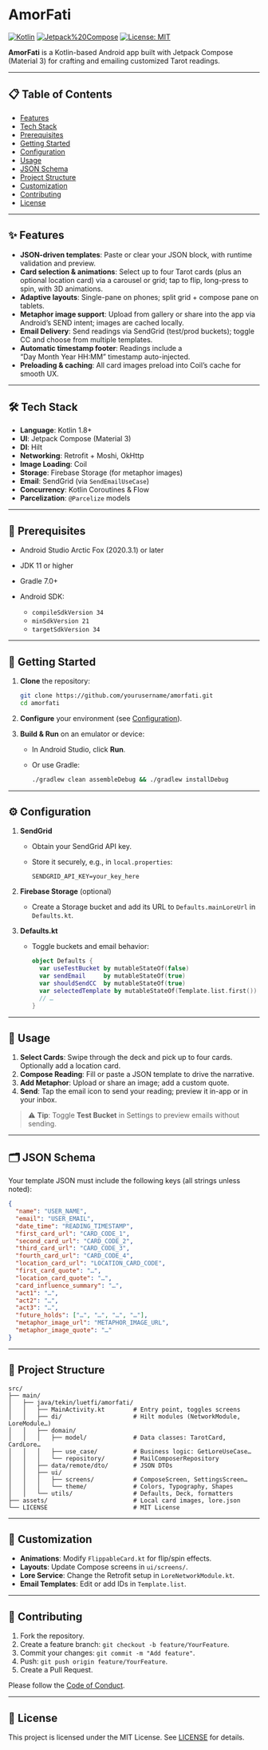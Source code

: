 # AmorFati

[![Kotlin](https://img.shields.io/badge/Kotlin-1.8-blue.svg)](https://kotlinlang.org) [![Jetpack%20Compose](https://img.shields.io/badge/Jetpack%20Compose-Material3-green.svg)](https://developer.android.com/jetpack/compose) [![License: MIT](https://img.shields.io/badge/License-MIT-yellow.svg)](LICENSE)

**AmorFati** is a Kotlin-based Android app built with Jetpack Compose (Material 3) for crafting and emailing customized Tarot readings.

---

## 📋 Table of Contents

* [Features](#features)
* [Tech Stack](#tech-stack)
* [Prerequisites](#prerequisites)
* [Getting Started](#getting-started)
* [Configuration](#configuration)
* [Usage](#usage)
* [JSON Schema](#json-schema)
* [Project Structure](#project-structure)
* [Customization](#customization)
* [Contributing](#contributing)
* [License](#license)

---

## ✨ Features

* **JSON-driven templates**: Paste or clear your JSON block, with runtime validation and preview.
* **Card selection & animations**: Select up to four Tarot cards (plus an optional location card) via a carousel or grid; tap to flip, long-press to spin, with 3D animations.
* **Adaptive layouts**: Single-pane on phones; split grid + compose pane on tablets.
* **Metaphor image support**: Upload from gallery or share into the app via Android’s SEND intent; images are cached locally.
* **Email Delivery**: Send readings via SendGrid (test/prod buckets); toggle CC and choose from multiple templates.
* **Automatic timestamp footer**: Readings include a “Day Month Year HH\:MM” timestamp auto-injected.
* **Preloading & caching**: All card images preload into Coil’s cache for smooth UX.

---

## 🛠 Tech Stack

* **Language**: Kotlin 1.8+
* **UI**: Jetpack Compose (Material 3)
* **DI**: Hilt
* **Networking**: Retrofit + Moshi, OkHttp
* **Image Loading**: Coil
* **Storage**: Firebase Storage (for metaphor images)
* **Email**: SendGrid (via `SendEmailUseCase`)
* **Concurrency**: Kotlin Coroutines & Flow
* **Parcelization**: `@Parcelize` models

---

## 🔧 Prerequisites

* Android Studio Arctic Fox (2020.3.1) or later
* JDK 11 or higher
* Gradle 7.0+
* Android SDK:

   * `compileSdkVersion 34`
   * `minSdkVersion 21`
   * `targetSdkVersion 34`

---

## 🚀 Getting Started

1. **Clone** the repository:

   ```bash
   git clone https://github.com/yourusername/amorfati.git
   cd amorfati
   ```
2. **Configure** your environment (see [Configuration](#configuration)).
3. **Build & Run** on an emulator or device:

   * In Android Studio, click **Run**.
   * Or use Gradle:

     ```bash
     ./gradlew clean assembleDebug && ./gradlew installDebug
     ```

---

## ⚙️ Configuration

1. **SendGrid**

   * Obtain your SendGrid API key.
   * Store it securely, e.g., in `local.properties`:

     ```properties
     SENDGRID_API_KEY=your_key_here
     ```
2. **Firebase Storage** (optional)

   * Create a Storage bucket and add its URL to `Defaults.mainLoreUrl` in `Defaults.kt`.
3. **Defaults.kt**

   * Toggle buckets and email behavior:

     ```kotlin
     object Defaults {
       var useTestBucket by mutableStateOf(false)
       var sendEmail     by mutableStateOf(true)
       var shouldSendCC  by mutableStateOf(true)
       var selectedTemplate by mutableStateOf(Template.list.first())
       // …
     }
     ```

---

## 📖 Usage

1. **Select Cards**: Swipe through the deck and pick up to four cards. Optionally add a location card.
2. **Compose Reading**: Fill or paste a JSON template to drive the narrative.
3. **Add Metaphor**: Upload or share an image; add a custom quote.
4. **Send**: Tap the email icon to send your reading; preview it in-app or in your inbox.

> ⚠️ **Tip**: Toggle **Test Bucket** in Settings to preview emails without sending.

---

## 🗂 JSON Schema

Your template JSON must include the following keys (all strings unless noted):

```json
{
  "name": "USER_NAME",
  "email": "USER_EMAIL",
  "date_time": "READING_TIMESTAMP",
  "first_card_url": "CARD_CODE_1",
  "second_card_url": "CARD_CODE_2",
  "third_card_url": "CARD_CODE_3",
  "fourth_card_url": "CARD_CODE_4",
  "location_card_url": "LOCATION_CARD_CODE",
  "first_card_quote": "…",
  "location_card_quote": "…",
  "card_influence_summary": "…",
  "act1": "…",
  "act2": "…",
  "act3": "…",
  "future_holds": ["…", "…", "…", "…"],
  "metaphor_image_url": "METAPHOR_IMAGE_URL",
  "metaphor_image_quote": "…"
}
```

---

## 📁 Project Structure

```
src/
├── main/
│   ├── java/tekin/luetfi/amorfati/
│   │   ├── MainActivity.kt        # Entry point, toggles screens
│   │   ├── di/                    # Hilt modules (NetworkModule, LoreModule…)
│   │   ├── domain/
│   │   │   ├── model/             # Data classes: TarotCard, CardLore…
│   │   │   ├── use_case/          # Business logic: GetLoreUseCase…
│   │   │   └── repository/        # MailComposerRepository
│   │   ├── data/remote/dto/       # JSON DTOs
│   │   ├── ui/
│   │   │   ├── screens/           # ComposeScreen, SettingsScreen…
│   │   │   └── theme/             # Colors, Typography, Shapes
│   │   └── utils/                 # Defaults, Deck, formatters
├── assets/                        # Local card images, lore.json
└── LICENSE                        # MIT License
```

---

## 🎨 Customization

* **Animations**: Modify `FlippableCard.kt` for flip/spin effects.
* **Layouts**: Update Compose screens in `ui/screens/`.
* **Lore Service**: Change the Retrofit setup in `LoreNetworkModule.kt`.
* **Email Templates**: Edit or add IDs in `Template.list`.

---

## 🤝 Contributing

1. Fork the repository.
2. Create a feature branch: `git checkout -b feature/YourFeature`.
3. Commit your changes: `git commit -m "Add feature"`.
4. Push: `git push origin feature/YourFeature`.
5. Create a Pull Request.

Please follow the [Code of Conduct](CODE_OF_CONDUCT.md).

---

## 📄 License

This project is licensed under the MIT License. See [LICENSE](LICENSE) for details.
